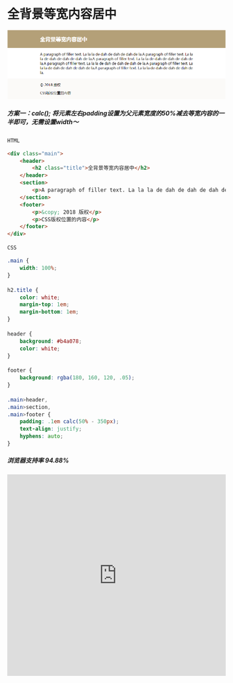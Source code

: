# <b>全背景等宽内容居中</b>

![效果](./../assets/zhong2.png)

##### <b>方案一：calc(); 将元素左右padding设置为父元素宽度的50%减去等宽内容的一半即可，无需设置width～</b>

`HTML`

```html
<div class="main">
    <header>
        <h2 class="title">全背景等宽内容居中</h2>
    </header>
    <section>
        <p>A paragraph of filler text. La la la de dah de dah de dah de la.A paragraph of filler text. La la la de dah de dah de dah de la.A paragraph of filler text. La la la de dah de dah de dah de la.A paragraph of filler text. La la la de dah de dah de dah de la.A paragraph of filler text. La la la de dah de dah de dah de la.A paragraph of filler text. La la la de dah de dah de dah de la.</p>
    </section>
    <footer>
        <p>&copy; 2018 版权</p>
        <p>CSS版权位置的内容</p>
    </footer>
</div>
```

`CSS`
```css
.main {
    width: 100%;
}

h2.title {
    color: white;
    margin-top: 1em;
    margin-bottom: 1em;
}

header {
    background: #b4a078;
    color: white;
}

footer {
    background: rgba(180, 160, 120, .05);
}

.main>header,
.main>section,
.main>footer {
    padding: .1em calc(50% - 350px);
    text-align: justify;
    hyphens: auto;
}
```
##### <b>浏览器支持率 94.88%</b>
<iframe src="https://caniuse.bitsofco.de/embed/index.html?feat=calc&amp;periods=future_2,future_1,current,past_1,past_2,past_3&amp;accessible-colours=false" frameborder="0" width="100%" height="465px"></iframe>